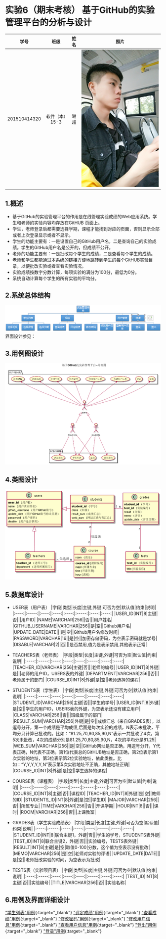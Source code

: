 # 实验6（期末考核） 基于GitHub的实验管理平台的分析与设计
| 学号 | 班级 | 姓名 | 照片|
|:----:|:-----:|:----:|:----:|
| 201510414320 | 软件（本）15-3 | 谢超 | [![](./me6.jpg)](./me6.jpg) |
## 1.概述
* 基于GitHub的实验管理平台的作用是在线管理实验成绩的Web应用系统。学生和老师的实验内容均存放在GitHUB 页面上。
* 学生，老师登录后都需要选择学期，课程才能找到对应的页面，否则显示全部或者上次登录显示或者不显示。
* 学生的功能主要有：一是设置自己的GitHub用户名，二是查询自己的实验成绩。学生的GitHub用户名是公开的，但成绩不公开。
* 老师的功能主要有：一是批改每个学生的成绩，二是查看每个学生的成绩。
* 老师和学生都能通过本系统的链接方便地跳转到学生的每个GitHUB实验目录，以便批改实验或者查看实验情况。
* 实验成绩按数字分数计算，每项实验的满分为100分，最低为0分。
* 系统自动计算每个学生的所有实验的平均分。
## 2.系统总体结构
[![](./all.png)](./all.pptx)
界面设计参见：
## 3.用例图设计
[![](./UseCase.png)](./UseCase.puml)
## 4.类图设计
[![](./Class.png)](./Class.puml)
## 5.数据库设计
* USER表（用户表）
|字段|类型|长度|主键,外键|可否为空|默认值|约束|说明|
|:----:|:-----:|:----:|:----:|:----:|:-----:|:----:|:----:|
|USER_ID|INT|8|主键|否|||用户ID|
|NAME|VARCHAR|256||否|||用户姓名|
|GITHUB_USERNAME|VARCHAR|256||是|空||Github用户名|
|UPDATE_DATE|DATE|||是|空||Github用户名修改时间|
|PASSWORD|VARCHAR|16||是|空||加密存储密码，为空表示密码就是学号|
|DISABLE|VARCHAR|2||否|||是否禁用,值为是表示禁用,其他表示正常|
* TEACHERS表（老师表）
|字段|类型|长度|主键,外键|可否为空|默认值|约束|说明|
|:----:|:-----:|:----:|:----:|:----:|:-----:|:----:|:----:|
|TEACHER_ID|VARCHAR|256|主键|否|||老师的编号|
|USER_ID|INT|8|外键|是|||老师的用户ID，USERS表的外键|
|DEPARTMENT|VARCHAR|256||否|||老师属于的部门|
|COURSE_ID|INT|8|外键|是|空||老师选择的课程|
* STUDENTS表（学生表）
|字段|类型|长度|主键,外键|可否为空|默认值|约束|说明|
|:----:|:-----:|:----:|:----:|:----:|:-----:|:----:|:----:|
|STUDENT_ID|VARCHAR|256|主键|否|||学生的学号|
|USER_ID|INT|8|外键|是|空||学生的用户ID，USERS表的外键，为空表示还没有建立用户|
|CLASS|VARCHAR|256||否|||班级属于的部门|
|RESULT_SUM|VARCHAR|256|外键|是|空||成绩汇总（来自GRADES表），以逗号分开，第一个成绩是平均成绩,后面是每次实验的成绩，N表示未批改，平均分只计算已批改的。比如：“81.25,70,80,85,90,N”表示一共批改了4次，第5次未批改，4次的成绩分别是81.25,70,80,85,90,N，4次的平均分是81.25|
|WEB_SUM|VARCHAR|256||是|空||GitHub网址是否正确，用逗号分开，Y代表正确，N代表不正确。第1位代表总的GitHUB地址是否正确，第2位表示第1次实验的地址，第3位表示第2位实验地址，依此类推。比如：“Y,Y,Y,Y,Y,N”表示第5次实验地址不正确，其他地址正确|
|COURSE_ID|INT|8|外键|是|空||学生选择的课程|
* COURSE表（课程表）
|字段|类型|长度|主键,外键|可否为空|默认值|约束|说明|
|:----:|:-----:|:----:|:----:|:----:|:-----:|:----:|:----:|
|COURSE_ID|INT|8|主键|否|||课程ID|
|TEACHER_ID|INT|8|外键|是|空||教师的ID|
|STUDENTS_ID|INT|8|外键|是|空||学生ID|
|MAJOR|VARCHAR|256||否|||所属专业|
|TIME|VARCHAR|256||否|||开课学期|
|HOUR|INT|8||否|||课时|
|ROOM|VARCHAR|256||否|||上课教室|

* GRADES表（学生实验成绩表）
|字段|类型|长度|主键,外键|可否为空|默认值|约束|说明|
|:----:|:-----:|:----:|:----:|:----:|:-----:|:----:|:----:|
|STUDENT_ID|INT|8|联合主键1，外键|否|||学生的学号，STUDENTS表外键|
|TEST_ID|INT|8|联合主键2，外键|否|||实验编号，TESTS表外键|
|RESULT|INT|8|主键|是|空|取值0-100|分数，这个值为空表示没有批改|
|MEMO|VARCHAR|256||是|空||老师对实验的评语|
|UPDATE_DATE|DATE|||是|空||老师批改实验的时间，为空表示为批改|
* TESTS表（实验项目表）
|字段|类型|长度|主键,外键|可否为空|默认值|约束|说明|
|:----:|:-----:|:----:|:----:|:----:|:-----:|:----:|:----:|
|TEST_ID|INT|8|主键|否|||实验编号|
|TITLE|VARCHAR|256||否|||实验名称|
## 6.用例及界面详细设计
["学生列表"用例](./用例_学生列表.md){:target="_blank"}
["评定成绩"用例](./用例_评定成绩.md){:target="_blank"}
["查看成绩"用例](./用例_查看成绩.md){:target="_blank"}
["修改密码"用例](./用例_修改密码.md){:target="_blank"}
["修改用户信息"用例](./用例_修改用户信息.md){:target="_blank"}
["查看用户信息"用例](./用例_查看用户信息.md){:target="_blank"}
["登出"用例](./用例_登出.md){:target="_blank"}
["登录"用例](./用例_登录.md){:target="_blank"}